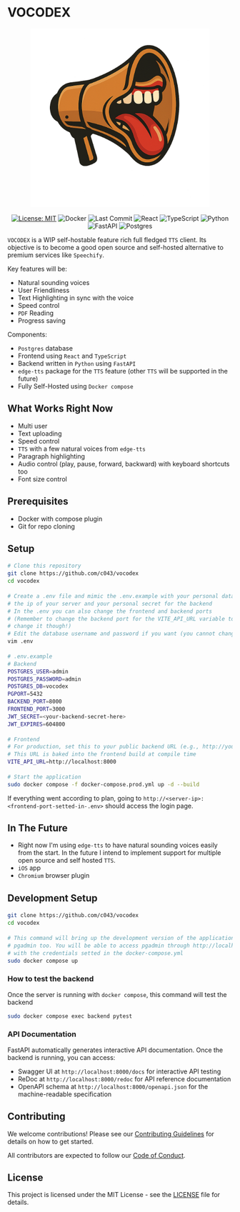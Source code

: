 # VOCODEX

<div align="center">
  <img src="VOCODEX.png" alt="vocodex-logo" width="400">
</div>

<div align="center">

[![License: MIT](https://img.shields.io/badge/License-MIT-yellow.svg)](https://opensource.org/licenses/MIT)
![Docker](https://img.shields.io/badge/docker-%230db7ed.svg?style=flat&logo=docker&logoColor=white)
![Last Commit](https://img.shields.io/github/last-commit/c043/vocodex)
![React](https://img.shields.io/badge/react-%2320232a.svg?style=flat&logo=react&logoColor=%2361DAFB)
![TypeScript](https://img.shields.io/badge/typescript-%23007ACC.svg?style=flat&logo=typescript&logoColor=white)
![Python](https://img.shields.io/badge/python-3670A0?style=flat&logo=python&logoColor=ffdd54)
![FastAPI](https://img.shields.io/badge/FastAPI-005571?style=flat&logo=fastapi)
![Postgres](https://img.shields.io/badge/postgres-%23316192.svg?style=flat&logo=postgresql&logoColor=white)

</div>

`VOCODEX` is a WIP self-hostable feature rich full fledged `TTS` client.
Its objective is to become a good open source and self-hosted alternative to premium services like `Speechify`.

Key features will be:
- Natural sounding voices
- User Friendliness
- Text Highlighting in sync with the voice
- Speed control
- `PDF` Reading
- Progress saving

Components:
- `Postgres` database
- Frontend using `React` and `TypeScript`
- Backend written in `Python` using `FastAPI`
- `edge-tts` package for the `TTS` feature (other `TTS` will be supported in the future)
- Fully Self-Hosted using `Docker compose`

## What Works Right Now

- Multi user
- Text uploading
- Speed control
- `TTS` with a few natural voices from `edge-tts`
- Paragraph highlighting
- Audio control (play, pause, forward, backward) with keyboard shortcuts too
- Font size control

## Prerequisites

- Docker with compose plugin
- Git for repo cloning

## Setup
```bash
# Clone this repository
git clone https://github.com/c043/vocodex
cd vocodex

# Create a .env file and mimic the .env.example with your personal data like
# the ip of your server and your personal secret for the backend
# In the .env you can also change the frontend and backend ports 
# (Remember to change the backend port for the VITE_API_URL variable too if you
# change it though!)
# Edit the database username and password if you want (you cannot change them later)
vim .env

# .env.example
# Backend
POSTGRES_USER=admin
POSTGRES_PASSWORD=admin
POSTGRES_DB=vocodex
PGPORT=5432
BACKEND_PORT=8000
FRONTEND_PORT=3000
JWT_SECRET=<your-backend-secret-here>
JWT_EXPIRES=604800

# Frontend
# For production, set this to your public backend URL (e.g., http://your-server-ip:8000)
# This URL is baked into the frontend build at compile time
VITE_API_URL=http://localhost:8000

# Start the application
sudo docker compose -f docker-compose.prod.yml up -d --build
```

If everything went according to plan, going to `http://<server-ip>:<frontend-port-setted-in-.env>` should access the login page.

## In The Future

- Right now I'm using `edge-tts` to have natural sounding voices easily from the start. In the future I intend to implement support for multiple open source and self hosted `TTS`.
- `iOS` app
- `Chromium` browser plugin

## Development Setup
```bash
git clone https://github.com/c043/vocodex
cd vocodex

# This command will bring up the development version of the application with 
# pgadmin too. You will be able to access pgadmin through http://localhost:5050
# with the credentials setted in the docker-compose.yml
sudo docker compose up
```

### How to test the backend
Once the server is running with `docker compose`, this command will test the backend
```bash
sudo docker compose exec backend pytest
```

### API Documentation
FastAPI automatically generates interactive API documentation. Once the backend is running, you can access:
- Swagger UI at `http://localhost:8000/docs` for interactive API testing
- ReDoc at `http://localhost:8000/redoc` for API reference documentation
- OpenAPI schema at `http://localhost:8000/openapi.json` for the machine-readable specification

## Contributing

We welcome contributions! Please see our [Contributing Guidelines](CONTRIBUTING.md) for details on how to get started.

All contributors are expected to follow our [Code of Conduct](CODE_OF_CONDUCT.md).

## License

This project is licensed under the MIT License - see the [LICENSE](LICENSE) file for details.
